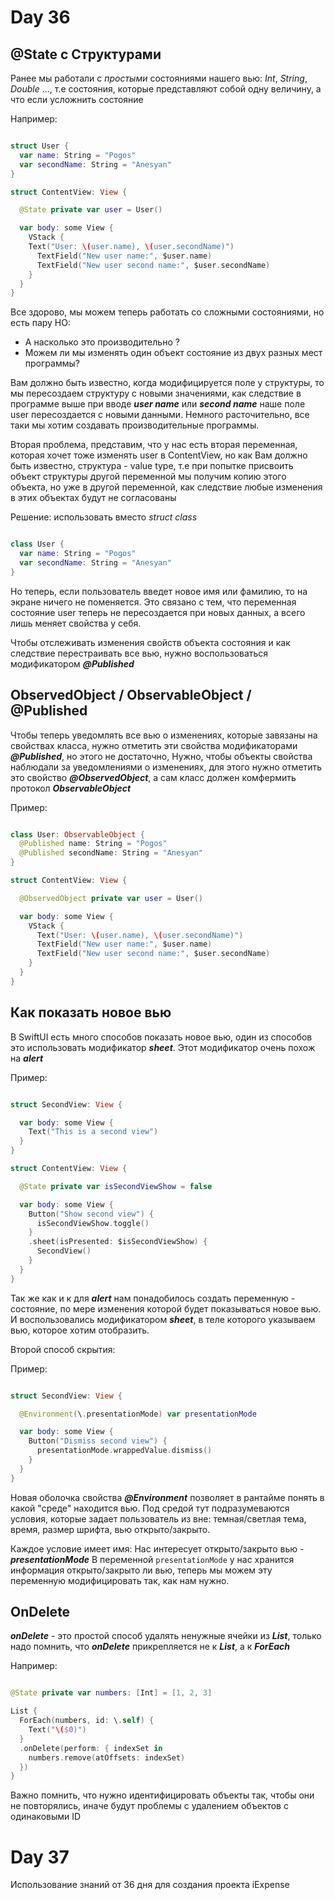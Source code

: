 #  Day 36 

## @State с Структурами

Ранее мы работали с *простыми* состояниями нашего вью: *Int*, *String*, *Double* ..., т.е состояния, которые представляют собой одну величину, а что если усложнить состояние

Например: 

```swift

struct User {
  var name: String = "Pogos"
  var secondName: String = "Anesyan"
}

struct ContentView: View {

  @State private var user = User()

  var body: some View {
    VStack { 
    Text("User: \(user.name), \(user.secondName)")
      TextField("New user name:", $user.name)
      TextField("New user second name:", $user.secondName)
    }
  }
}

```

Все здорово, мы можем теперь работать со сложными состояниями, но есть пару НО: 
- А насколько это производительно ? 
- Можем ли мы изменять один объект состояние из двух разных мест программы? 

Вам должно быть известно, когда модифицируется поле у структуры, то мы пересоздаем структуру с новыми значениями, как следствие в программе выше при вводе ***user name*** или ***second name*** наше поле user пересоздается с новыми данными. Немного расточительно, все таки мы хотим создавать производительные программы.

Вторая проблема, представим, что у нас есть вторая переменная, которая хочет тоже изменять user в ContentView, но как Вам должно быть известно, структура - value type, т.е при попытке присвоить объект структуры другой переменной мы получим копию этого объекта, но уже в другой переменной, как следствие любые изменения в этих объектах будут не согласованы

Решение: использовать вместо *struct* *class*

```swift

class User {
  var name: String = "Pogos"
  var secondName: String = "Anesyan"
}

```

Но теперь, если пользователь введет новое имя или фамилию, то на экране ничего не поменяется.
Это связано с тем, что переменная состояние user теперь не пересоздается при новых данных, а всего лишь меняет свойства у себя.

Чтобы отслеживать изменения свойств объекта состояния и как следствие перестраивать все вью, нужно воспользоваться модификатором ***@Published*** 

## ObservedObject / ObservableObject / @Published

Чтобы теперь уведомлять все вью о изменениях, которые завязаны на свойствах класса, нужно отметить эти свойства модификаторами ***@Published***, но этого не достаточно, Нужно, чтобы объекты свойства наблюдали за уведомлениями о изменениях, для этого нужно отметить это свойство ***@ObservedObject***, а сам класс должен комфермить протокол ***ObservableObject***

Пример:

```swift

class User: ObservableObject {
  @Published name: String = "Pogos"
  @Published secondName: String = "Anesyan"
}

struct ContentView: View {

  @ObservedObject private var user = User()

  var body: some View {
    VStack {
      Text("User: \(user.name), \(user.secondName)")
      TextField("New user name:", $user.name)
      TextField("New user second name:", $user.secondName)
    }
  }
}

```

## Как показать новое вью

В SwiftUI есть много способов показать новое вью, один из способов это использовать модификатор ***sheet***. Этот модификатор очень похож на ***alert***

Пример:

```swift

struct SecondView: View {

  var body: some View {
    Text("This is a second view")
  }
}

struct ContentView: View {

  @State private var isSecondViewShow = false

  var body: some View { 
    Button("Show second view") {
      isSecondViewShow.toggle()
    }
    .sheet(isPresented: $isSecondViewShow) {
      SecondView()
    }
  }
}

```

Так же как и к для ***alert*** нам понадобилось создать переменную - состояние, по мере изменения которой будет показываться новое вью.
И воспользовались модификатором ***sheet***, в теле которого указываем вью, которое хотим отобразить. 

Второй способ скрытия: 

Пример: 

```swift

struct SecondView: View {

  @Environment(\.presentationMode) var presentationMode

  var body: some View {
    Button("Dismiss second view") {
      presentationMode.wrappedValue.dismiss()
    }
  }
}

```
Новая оболочка свойства ***@Environment*** позволяет в рантайме понять в какой "среде" находится вью. Под средой тут подразумеваются условия, которые задает пользователь из вне: темная/светлая тема, время, размер шрифта, вью открыто/закрыто.  

Каждое условие имеет имя: 
Нас интересует открыто/закрыто вью *- **presentationMode*** 
В переменной `presentationMode`  у нас хранится информация открыто/закрыто ли вью, теперь мы можем эту переменную модифицировать так, как нам нужно. 

## OnDelete 

***onDelete*** - это простой способ удалять ненужные ячейки из ***List***, только надо помнить, что ***onDelete*** прикрепляется не к ***List***, а к ***ForEach***

Например: 

```swift

@State private var numbers: [Int] = [1, 2, 3]

List {
  ForEach(numbers, id: \.self) {
    Text("\($0)")
  }
  .onDelete(perform: { indexSet in
    numbers.remove(atOffsets: indexSet)
  })
}

```

Важно помнить, что нужно идентифицировать объекты так, чтобы они не повторялись, иначе будут проблемы с удалением объектов с одинаковыми ID

# Day 37

Использование знаний от 36 дня для создания проекта iExpense
